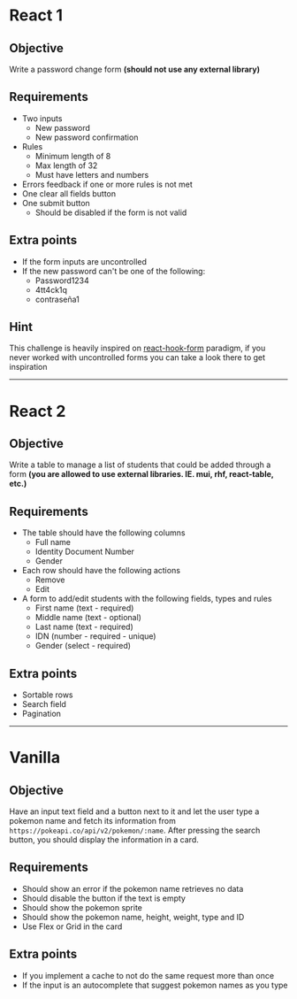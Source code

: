# React 1

## Objective

Write a password change form **(should not use any external library)**

## Requirements

-    Two inputs
     -    New password
     -    New password confirmation
-    Rules
     -    Minimum length of 8
     -    Max length of 32
     -    Must have letters and numbers
-    Errors feedback if one or more rules is not met
-    One clear all fields button
-    One submit button
     -    Should be disabled if the form is not valid

## Extra points

-    If the form inputs are uncontrolled
-    If the new password can't be one of the following:
     -    Password1234
     -    4tt4ck1q
     -    contraseña1

## Hint

This challenge is heavily inspired on [react-hook-form](https://react-hook-form.com/) paradigm, if you never worked with uncontrolled forms you can take a look there to get inspiration

---

# React 2

## Objective

Write a table to manage a list of students that could be added through a form **(you are allowed to use external libraries. IE. mui, rhf, react-table, etc.)**

## Requirements

-    The table should have the following columns
     -    Full name
     -    Identity Document Number
     -    Gender
-    Each row should have the following actions
     -    Remove
     -    Edit
-    A form to add/edit students with the following fields, types and rules
     -    First name (text - required)
     -    Middle name (text - optional)
     -    Last name (text - required)
     -    IDN (number - required - unique)
     -    Gender (select - required)

## Extra points

-    Sortable rows
-    Search field
-    Pagination

---

# Vanilla

## Objective

Have an input text field and a button next to it and let the user type a pokemon name and fetch its information from `https://pokeapi.co/api/v2/pokemon/:name`. After pressing the search button, you should display the information in a card.

## Requirements

-    Should show an error if the pokemon name retrieves no data
-    Should disable the button if the text is empty
-    Should show the pokemon sprite
-    Should show the pokemon name, height, weight, type and ID
-    Use Flex or Grid in the card

## Extra points

-    If you implement a cache to not do the same request more than once
-    If the input is an autocomplete that suggest pokemon names as you type
